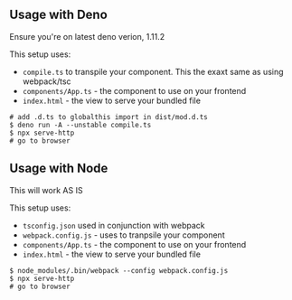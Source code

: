 ## Usage with Deno

Ensure you're on latest deno verion, 1.11.2

This setup uses:

  - `compile.ts` to transpile your component. This the exaxt same as using webpack/tsc
  - `components/App.ts` - the component to use on your frontend
  - `index.html` - the view to serve your bundled file

```shell
# add .d.ts to globalthis import in dist/mod.d.ts
$ deno run -A --unstable compile.ts
$ npx serve-http
# go to browser
```

## Usage with Node

This will work AS IS

This setup uses:

  - `tsconfig.json` used in conjunction with webpack
  - `webpack.config.js` - uses to tranpsile your component
  - `components/App.ts` - the component to use on your frontend
  - `index.html` - the view to serve your bundled file

```shell
$ node_modules/.bin/webpack --config webpack.config.js
$ npx serve-http
# go to browser
```